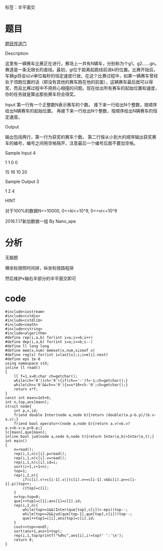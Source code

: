 ﻿---
subtitle: "无脑半平面交"
tags: 
 - 计算几何-半平面交
grammar_cjkRuby: true
catalog: true
layout:  post
header-img: "img/header/P13.jpg"
preview-img: "/img/preview/P13.jpg"
---
标签：半平面交

# 题目

[题目传送门](http://www.lydsy.com/JudgeOnline/problem.php?id=3190)

Description
 
这里有一辆赛车比赛正在进行，赛场上一共有N辆车，分别称为个g1，g2……gn。赛道是一条无限长的直线。最初，gi位于距离起跑线前进ki的位置。比赛开始后，车辆gi将会以vi单位每秒的恒定速度行驶。在这个比赛过程中，如果一辆赛车曾经处于领跑位置的话（即没有其他的赛车跑在他的前面），这辆赛车最后就可以得奖，而且比赛过程中不用担心相撞的问题。现在给出所有赛车的起始位置和速度，你的任务就是算出那些赛车将会得奖。
 
Input
第一行有一个正整数N表示赛车的个数。
接下来一行给出N个整数，按顺序给出N辆赛车的起始位置。
再接下来一行给出N个整数，按顺序给出N辆赛车的恒定速度。
 
Output
 
输出包括两行，第一行为获奖的赛车个数。
第二行按从小到大的顺序输出获奖赛车的编号，编号之间用空格隔开，注意最后一个编号后面不要加空格。
 
 
Sample Input
4

1 1 0 0

15 16 10 20

 

Sample Output
3

1 2 4

   

HINT

对于100%的数据N<=10000, 0<=ki<=10^9, 0<=vi<=10^9

2016.1.17新加数据一组 By Nano_ape

# 分析

无脑题

横坐标按照时间排，纵坐标按路程排

然后维护x轴右半部分的半平面交即可

# code

```
#include<iostream>
#include<cstdio>
#include<cstdlib>
#include<cmath>
#include<cstring>
#include<algorithm>
#define rep(i,a,b) for(int i=a;i<=b;i++)
#define dep(i,a,b) for(int i=a;i>=b;i--)
#define ll long long
#define mem(x,num) memset(x,num,sizeof x)
#define reg(x) for(int i=last[x];i;i=e[i].next)
#define eps 1e-8
using namespace std;
inline ll read()
{
	ll f=1,x=0;char ch=getchar();
	while(ch<'0'||ch>'9'){if(ch=='-')f=-1;ch=getchar();}
	while(ch>='0'&&ch<='9'){x=x*10+ch-'0';ch=getchar();}
	return x*f;
}
const int maxn=1e5+6;
int n,top,ans[maxn];
struct node{
	int p,v,id;
	friend double Inter(node a,node b){return (double)(a.p-b.p)/(b.v-a.v);}
	friend bool operator<(node a,node b){return a.v!=b.v?a.v<b.v:a.p<b.p;}
}c[maxn],que[maxn];
inline bool jud(node a,node b,node t){return Inter(a,b)>Inter(a,t);}
int main()
{
	n=read();
	rep(i,1,n)c[i].p=read();
	rep(i,1,n)c[i].v=read();
	rep(i,1,n)c[i].id=i;
	sort(c+1,c+1+n);
	top=1;
	rep(i,2,n){
		if(c[i].v!=c[i-1].v||(c[i].v==c[i-1].v&&c[i].p==c[i-1].p))top++;
		c[top]=c[i];
	}
	n=top;top=0;
	que[++top]=c[1];ans[1]=c[1].id;
	rep(i,2,n){
		while(top>=1&&(Inter(que[top],c[i])<-eps))top--;
		while(top>=2&&jud(que[top-1],que[top],c[i]))top--;
		que[++top]=c[i],ans[top]=c[i].id;
	}
	cout<<top<<endl;
	sort(ans+1,ans+1+top);
	rep(i,1,top)printf("%d%c",ans[i],i!=top?' ':'\n');
	return 0;
}
```